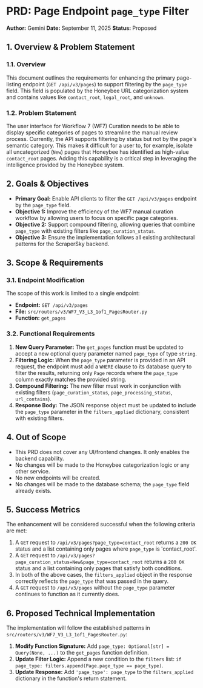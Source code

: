 # PRD: Page Endpoint `page_type` Filter

**Author:** Gemini
**Date:** September 11, 2025
**Status:** Proposed

## 1. Overview & Problem Statement

### 1.1. Overview
This document outlines the requirements for enhancing the primary page-listing endpoint (`GET /api/v3/pages`) to support filtering by the `page_type` field. This field is populated by the Honeybee URL categorization system and contains values like `contact_root`, `legal_root`, and `unknown`.

### 1.2. Problem Statement
The user interface for Workflow 7 (WF7) Curation needs to be able to display specific categories of pages to streamline the manual review process. Currently, the API supports filtering by status but not by the page's semantic category. This makes it difficult for a user to, for example, isolate all uncategorized (`New`) pages that Honeybee has identified as high-value `contact_root` pages. Adding this capability is a critical step in leveraging the intelligence provided by the Honeybee system.

## 2. Goals & Objectives

*   **Primary Goal:** Enable API clients to filter the `GET /api/v3/pages` endpoint by the `page_type` field.
*   **Objective 1:** Improve the efficiency of the WF7 manual curation workflow by allowing users to focus on specific page categories.
*   **Objective 2:** Support compound filtering, allowing queries that combine `page_type` with existing filters like `page_curation_status`.
*   **Objective 3:** Ensure the implementation follows all existing architectural patterns for the ScraperSky backend.

## 3. Scope & Requirements

### 3.1. Endpoint Modification
The scope of this work is limited to a single endpoint:
*   **Endpoint:** `GET /api/v3/pages`
*   **File:** `src/routers/v3/WF7_V3_L3_1of1_PagesRouter.py`
*   **Function:** `get_pages`

### 3.2. Functional Requirements
1.  **New Query Parameter:** The `get_pages` function must be updated to accept a new optional query parameter named `page_type` of type `string`.
2.  **Filtering Logic:** When the `page_type` parameter is provided in an API request, the endpoint must add a `WHERE` clause to its database query to filter the results, returning only `Page` records where the `page_type` column exactly matches the provided string.
3.  **Compound Filtering:** The new filter must work in conjunction with existing filters (`page_curation_status`, `page_processing_status`, `url_contains`).
4.  **Response Body:** The JSON response object must be updated to include the `page_type` parameter in the `filters_applied` dictionary, consistent with existing filters.

## 4. Out of Scope

*   This PRD does not cover any UI/frontend changes. It only enables the backend capability.
*   No changes will be made to the Honeybee categorization logic or any other service.
*   No new endpoints will be created.
*   No changes will be made to the database schema; the `page_type` field already exists.

## 5. Success Metrics

The enhancement will be considered successful when the following criteria are met:
1.  A `GET` request to `/api/v3/pages?page_type=contact_root` returns a `200 OK` status and a list containing only pages where `page_type` is 'contact_root'.
2.  A `GET` request to `/api/v3/pages?page_curation_status=New&page_type=contact_root` returns a `200 OK` status and a list containing only pages that satisfy both conditions.
3.  In both of the above cases, the `filters_applied` object in the response correctly reflects the `page_type` that was passed in the query.
4.  A `GET` request to `/api/v3/pages` without the `page_type` parameter continues to function as it currently does.

## 6. Proposed Technical Implementation

The implementation will follow the established patterns in `src/routers/v3/WF7_V3_L3_1of1_PagesRouter.py`:

1.  **Modify Function Signature:** Add `page_type: Optional[str] = Query(None, ...)` to the `get_pages` function definition.
2.  **Update Filter Logic:** Append a new condition to the `filters` list: `if page_type: filters.append(Page.page_type == page_type)`.
3.  **Update Response:** Add `'page_type': page_type` to the `filters_applied` dictionary in the function's return statement.
